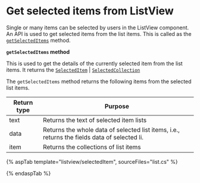 # Get selected items from ListView

Single or many items can be selected by users in the ListView component. An API is used to get selected items from the
list items. This is called as the
[`getSelectedItems`](https://ej2.syncfusion.com/documentation/api/list-view/#getselecteditems)
method.

**`getSelectedItems` method**

This is used to get the details of the currently selected item from the list items. It returns the
[`SelectedItem`](https://ej2.syncfusion.com/documentation/api/list-view/selectedItem/) |
[`SelectedCollection`](https://ej2.syncfusion.com/documentation/api/list-view/selectedCollection/)

The `getSelectedItems` method returns the following items from the selected list items.

| Return type | Purpose |
|------------|-------------------|
| text | Returns the text of selected item lists |
| data | Returns the whole data of selected list items, i.e., returns the fields data of selected li.|
| item | Returns the collections of list items |

{% aspTab template="listview/selectedItem", sourceFiles="list.cs" %}

{% endaspTab %}
